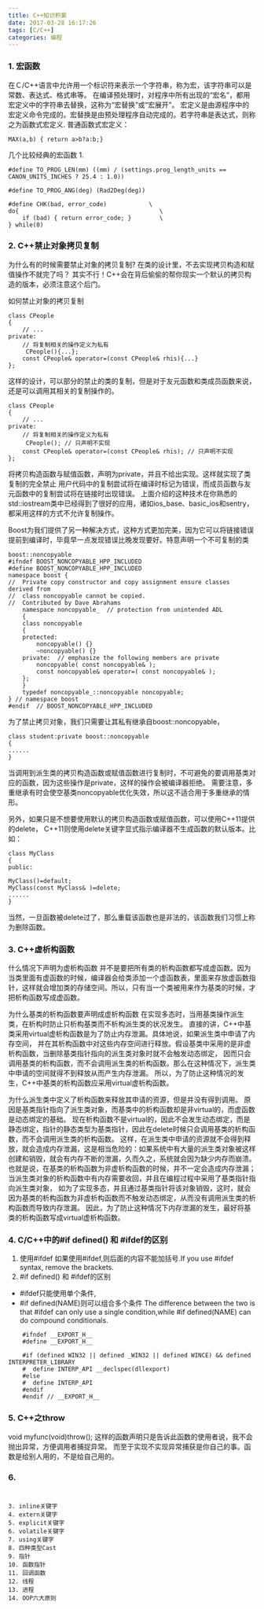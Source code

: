 ```yaml
---
title: C++知识积累
date: 2017-03-28 16:17:26
tags: [C/C++]
categories: 编程
---
```

### 1. 宏函数
在Ｃ/C++语言中允许用一个标识符来表示一个字符串，称为宏，该字符串可以是常数、表达式、格式串等。
在编译预处理时，对程序中所有出现的“宏名”，都用宏定义中的字符串去替换，这称为“宏替换”或“宏展开”。
宏定义是由源程序中的宏定义命令完成的。宏替换是由预处理程序自动完成的。若字符串是表达式，则称之为函数式宏定义.
普通函数式宏定义：
```
MAX(a,b) { return a>b?a:b;}
```
几个比较经典的宏函数
1.
```
#define TO_PROG_LEN(mm) ((mm) / (settings.prog_length_units == CANON_UNITS_INCHES ? 25.4 : 1.0))
    
#define TO_PROG_ANG(deg) (Rad2Deg(deg))
    
#define CHK(bad, error_code)            \
do{                                        \
    if (bad) { return error_code; }        \
} while(0)
```
### 2. C++禁止对象拷贝复制
为什么有的时候需要禁止对象的拷贝复制?
在类的设计里，不去实现拷贝构造和赋值操作不就完了吗？
其实不行！C++会在背后偷偷的帮你现实一个默认的拷贝构造的版本，必须注意这个后门。

如何禁止对象的拷贝复制
```
class CPeople  
{  
    // ...  
private:  
    // 将复制相关的操作定义为私有  
     CPeople(){...};  
    const CPeople& operator=(const CPeople& rhis){...}  
}; 
``` 
这样的设计，可以部分的禁止的类的复制，但是对于友元函数和类成员函数来说，还是可以调用其相关的复制操作的。
```
class CPeople  
{  
    // ...  
private:  
    // 将复制相关的操作定义为私有  
     CPeople(); // 只声明不实现  
    const CPeople& operator=(const CPeople& rhis); // 只声明不实现  
}; 
``` 
将拷贝构造函数与赋值函数，声明为private，并且不给出实现。这样就实现了类复制的完全禁止
用户代码中的复制尝试将在编译时标记为错误，而成员函数与友元函数中的复制尝试将在链接时出现错误。
上面介绍的这种技术在你熟悉的std::iostream类中已经得到了很好的应用，诸如ios_base、basic_ios和sentry，都采用这样的方式不允许复制操作。

Boost为我们提供了另一种解决方式，这种方式更加完美，因为它可以将链接错误提前到编译时，毕竟早一点发现错误比晚发现要好。特意声明一个不可复制的类
```
boost::noncopyable
#ifndef BOOST_NONCOPYABLE_HPP_INCLUDED    
#define BOOST_NONCOPYABLE_HPP_INCLUDED        
namespace boost {    
//  Private copy constructor and copy assignment ensure classes derived from    
//  class noncopyable cannot be copied.    
//  Contributed by Dave Abrahams    
    namespace noncopyable_  // protection from unintended ADL    
    {    
    class noncopyable    
    {    
    protected:    
        noncopyable() {}    
        ~noncopyable() {}    
    private:  // emphasize the following members are private    
        noncopyable( const noncopyable& );    
        const noncopyable& operator=( const noncopyable& );    
    };    
    }    
    typedef noncopyable_::noncopyable noncopyable;      
} // namespace boost    
#endif  // BOOST_NONCOPYABLE_HPP_INCLUDED 
```
为了禁止拷贝对象，我们只需要让其私有继承自boost::noncopyable，
```
class student:private boost::noncopyable
{
......
}
```
当调用到派生类的拷贝构造函数或赋值函数进行复制时，不可避免的要调用基类对应的函数，因为这些操作是private，这样的操作会被编译器拒绝。
需要注意，多重继承有时会使空基类noncopyable优化失效，所以这不适合用于多重继承的情形。

另外，如果只是不想要使用默认的拷贝构造函数或赋值函数，可以使用C++11提供的delete，
C++11则使用delete关键字显式指示编译器不生成函数的默认版本。比如：
```
class MyClass
{
public:

MyClass()=default;
MyClass(const MyClass& )=delete;
......
}
```
当然，一旦函数被delete过了，那么重载该函数也是非法的，该函数我们习惯上称为删除函数。

### 3. C++虚析构函数
什么情况下声明为虚析构函数
并不是要把所有类的析构函数都写成虚函数。因为当类里面有虚函数的时候，编译器会给类添加一个虚函数表，里面来存放虚函数指针，这样就会增加类的存储空间。所以，只有当一个类被用来作为基类的时候，才把析构函数写成虚函数。

为什么基类的析构函数要声明成虚析构函数
在实现多态时，当用基类操作派生类，在析构时防止只析构基类而不析构派生类的状况发生。
直接的讲，C++中基类采用virtual虚析构函数是为了防止内存泄漏。具体地说，如果派生类中申请了内存空间，
并在其析构函数中对这些内存空间进行释放。假设基类中采用的是非虚析构函数，当删除基类指针指向的派生类对象时就不会触发动态绑定，
因而只会调用基类的析构函数，而不会调用派生类的析构函数。那么在这种情况下，派生类中申请的空间就得不到释放从而产生内存泄漏。
所以，为了防止这种情况的发生，C++中基类的析构函数应采用virtual虚析构函数。

为什么派生类中定义了析构函数来释放其申请的资源，但是并没有得到调用。
原因是基类指针指向了派生类对象，而基类中的析构函数却是非virtual的，而虚函数是动态绑定的基础。
现在析构函数不是virtual的，因此不会发生动态绑定，而是静态绑定，指针的静态类型为基类指针，因此在delete时候只会调用基类的析构函数，而不会调用派生类的析构函数。
这样，在派生类中申请的资源就不会得到释放，就会造成内存泄漏，这是相当危险的：如果系统中有大量的派生类对象被这样创建和销毁，就会有内存不断的泄漏，久而久之，系统就会因为缺少内存而崩溃。
也就是说，在基类的析构函数为非虚析构函数的时候，并不一定会造成内存泄漏；当派生类对象的析构函数中有内存需要收回，并且在编程过程中采用了基类指针指向派生类对象，
如为了实现多态，并且通过基类指针将该对象销毁，这时，就会因为基类的析构函数为非虚析构函数而不触发动态绑定，从而没有调用派生类的析构函数而导致内存泄漏。
因此，为了防止这种情况下内存泄漏的发生，最好将基类的析构函数写成virtual虚析构函数。

### 4. C/C++中的#if defined() 和 #ifdef的区别
1. 使用#ifdef
如果使用#ifdef,则后面的内容不能加括号.If you use #ifdef syntax, remove the brackets.
2. #if defined() 和 #ifdef的区别
  -  #ifdef只能使用单个条件,
  -  #if defined(NAME)则可以组合多个条件
The difference between the two is that #ifdef can only use a single condition,while #if defined(NAME) can do compound conditionals.
```
    #ifndef __EXPORT_H__
    #define __EXPORT_H__

    #if (defined WIN32 || defined _WIN32 || defined WINCE) && defined INTERPRETER_LIBRARY
    #  define INTERP_API __declspec(dllexport)
    #else
    #  define INTERP_API
    #endif
    #endif // __EXPORT_H__
```
### 5. C++之throw
void myfunc(void)throw();
这样的函数声明只是告诉此函数的使用者说，我不会抛出异常，方便调用者捕捉异常。
而至于实现不实现异常捕获是你自己的事。函数是给别人用的，不是给自己用的。


### 6.
#
```
3. inline关键字
4. extern关键字 
5. explicit关键字
6. volatile关键字
7. using关键字
8. 四种类型Cast
9. 指针
10. 函数指针
11. 回调函数
12. 线程
13. 进程
14. OOP六大原则
```